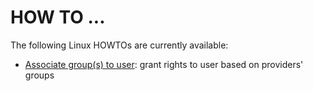 # HOW TO ...

The following Linux HOWTOs are currently available:

- [Associate group(s) to user](GROUPS_FROM_IDP.md): grant rights to user based on providers' groups

